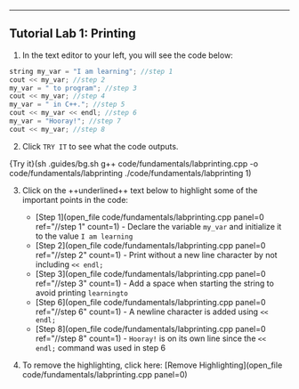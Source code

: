 ---

## Tutorial Lab 1: Printing

1) In the text editor to your left, you will see the code below:

```c++
string my_var = "I am learning"; //step 1
cout << my_var; //step 2
my_var = " to program"; //step 3
cout << my_var; //step 4
my_var = " in C++."; //step 5
cout << my_var << endl; //step 6
my_var = "Hooray!"; //step 7
cout << my_var; //step 8
```

2) Click `TRY IT` to see what the code outputs.

{Try it}(sh .guides/bg.sh g++ code/fundamentals/labprinting.cpp -o code/fundamentals/labprinting ./code/fundamentals/labprinting 1)

3) Click on the ++underlined++ text below to highlight some of the important points in the code:
    * [Step 1](open_file code/fundamentals/labprinting.cpp panel=0 ref="//step 1" count=1) - Declare the variable `my_var` and initialize it to the value `I am learning`
    * [Step 2](open_file code/fundamentals/labprinting.cpp panel=0 ref="//step 2" count=1) - Print without a new line character by not including `<< endl;`
    * [Step 3](open_file code/fundamentals/labprinting.cpp panel=0 ref="//step 3" count=1) - Add a space when starting the string to avoid printing `learningto`
    * [Step 6](open_file code/fundamentals/labprinting.cpp panel=0 ref="//step 6" count=1) - A newline character is added using `<< endl;`
    * [Step 8](open_file code/fundamentals/labprinting.cpp panel=0 ref="//step 8" count=1) - `Hooray!` is on its own line since the `<< endl;` command was used in step 6

4) To remove the highlighting, click here: [Remove Highlighting](open_file code/fundamentals/labprinting.cpp panel=0)
